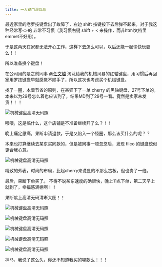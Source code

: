 ```yaml
---
title: 一入键门深似海
---
```


最近家里的老罗技键盘出了故障了，右边 shift 按键按下去后弹不起来，对于我这种经常写<>的 非常不习惯（我习惯右键 shift + < 来操作，而非html文档里 emmet不好用）。

于是这两天在家都无法开心工作，这样下去怎么可以，以后还能一起愉快玩耍么！！ 

所以准备换个键盘！

在公司用的是之前同事 [@任文越][任文越] 淘汰给我的机械风暴的红轴键盘，用习惯后再回家用罗技键盘早就感觉不顺手了，所以这次也考虑买个机械键盘。


找了一圈，本着节省的原则，在某猫下了一单 cherry 的黑轴键盘，27号下单的，本来以为29号怎么着也应该到了，结果MD到了29号一看。竟然是卖家未发货！！！

![机械键盘高清无码照](http://rayi.me/images/filco/cherry.jpg)

喂喂，这是搞什么，这个店铺是不准备继续开了么？！！ 

晚上痛定思痛，果断申请退款，于是又陷入一个怪圈，那么该买什么的呢？？

本来也打算继续去某东买同款的，但是被同事一顿忽悠后，发现 filco 的键盘貌似更合我心意。

![机械键盘高清无码照](http://rayi.me/images/filco/filco.jpg)

精致的外表，时尚的布局，比起cherry来说显的不那么古板，但也贵了一倍。

最后，果断下单买了。 不得不说某东速度的确很快，晚上11点下单，第二天早上就到了，幸福感满棚啊！！

果断献上高清无码清晰大图！！

![机械键盘高清无码照](http://rayi.me/images/filco/20141030125949.jpg)

![机械键盘高清无码照](http://rayi.me/images/filco/20141030130004.jpg)

![机械键盘高清无码照](http://rayi.me/images/filco/20141030130056.jpg)

![机械键盘高清无码照](http://rayi.me/images/filco/20141030130125.jpg)

![机械键盘高清无码照](http://rayi.me/images/filco/20141030130141.jpg)

神马，我说了这么久，你还不知道我买的哪款么！！！ 

[任文越]: http://weibo.com/p/1005051641511391/home